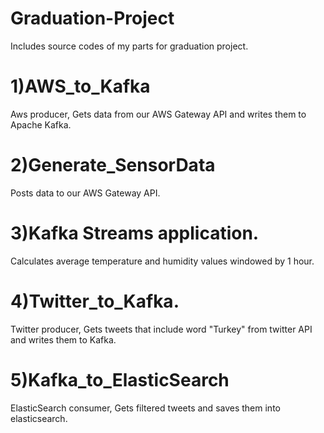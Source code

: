 # Graduation-Project

Includes source codes of my parts for graduation project.

# 1)AWS_to_Kafka

Aws producer,
Gets data from our AWS Gateway API and writes them to Apache Kafka.

# 2)Generate_SensorData

Posts data to our AWS Gateway API.

# 3)Kafka Streams application.

Calculates average temperature and humidity values windowed by 1 hour.

# 4)Twitter_to_Kafka.

Twitter producer,
Gets tweets that include word "Turkey" from twitter API and writes them to Kafka.

# 5)Kafka_to_ElasticSearch

ElasticSearch consumer,
Gets filtered tweets and saves them into elasticsearch.
